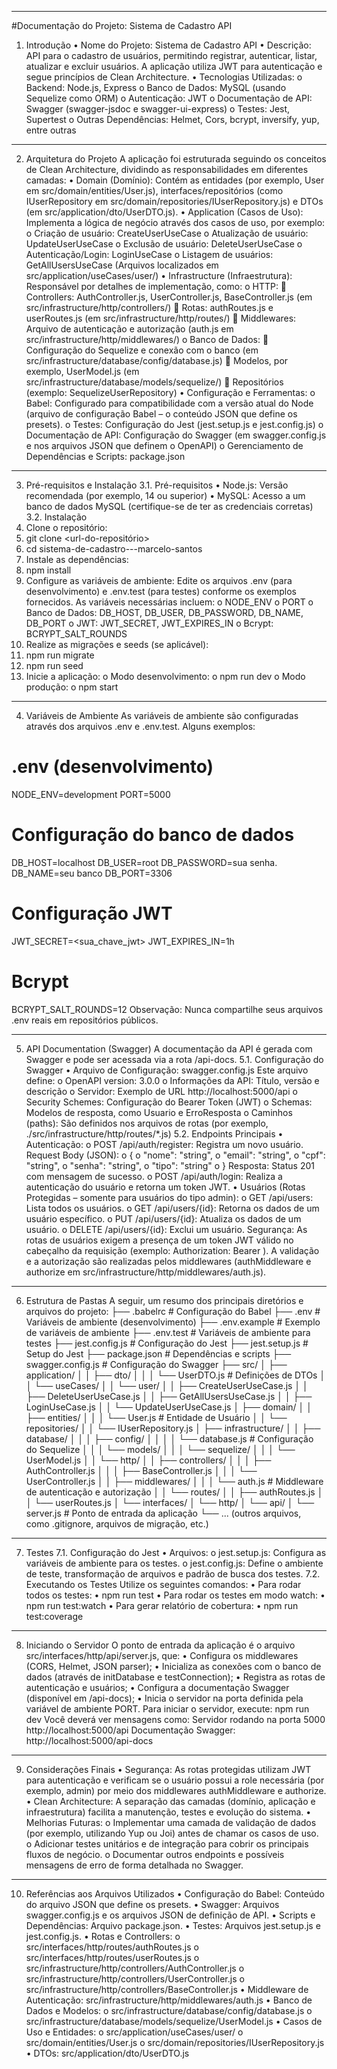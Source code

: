 ________________________________________
#Documentação do Projeto: Sistema de Cadastro API
1. Introdução
•	Nome do Projeto: Sistema de Cadastro API
•	Descrição:
API para o cadastro de usuários, permitindo registrar, autenticar, listar, atualizar e excluir usuários. A aplicação utiliza JWT para autenticação e segue princípios de Clean Architecture.
•	Tecnologias Utilizadas:
o	Backend: Node.js, Express
o	Banco de Dados: MySQL (usando Sequelize como ORM)
o	Autenticação: JWT
o	Documentação de API: Swagger (swagger-jsdoc e swagger-ui-express)
o	Testes: Jest, Supertest
o	Outras Dependências: Helmet, Cors, bcrypt, inversify, yup, entre outras
________________________________________
2. Arquitetura do Projeto
A aplicação foi estruturada seguindo os conceitos de Clean Architecture, dividindo as responsabilidades em diferentes camadas:
•	Domain (Domínio):
Contém as entidades (por exemplo, User em src/domain/entities/User.js), interfaces/repositórios (como IUserRepository em src/domain/repositories/IUserRepository.js) e DTOs (em src/application/dto/UserDTO.js).
•	Application (Casos de Uso):
Implementa a lógica de negócio através dos casos de uso, por exemplo:
o	Criação de usuário: CreateUserUseCase
o	Atualização de usuário: UpdateUserUseCase
o	Exclusão de usuário: DeleteUserUseCase
o	Autenticação/Login: LoginUseCase
o	Listagem de usuários: GetAllUsersUseCase
(Arquivos localizados em src/application/useCases/user/)
•	Infrastructure (Infraestrutura):
Responsável por detalhes de implementação, como:
o	HTTP: 
	Controllers: AuthController.js, UserController.js, BaseController.js (em src/infrastructure/http/controllers/)
	Rotas: authRoutes.js e userRoutes.js (em src/infrastructure/http/routes/)
	Middlewares: Arquivo de autenticação e autorização (auth.js em src/infrastructure/http/middlewares/)
o	Banco de Dados: 
	Configuração do Sequelize e conexão com o banco (em src/infrastructure/database/config/database.js)
	Modelos, por exemplo, UserModel.js (em src/infrastructure/database/models/sequelize/)
	Repositórios (exemplo: SequelizeUserRepository)
•	Configuração e Ferramentas:
o	Babel: Configurado para compatibilidade com a versão atual do Node (arquivo de configuração Babel – o conteúdo JSON que define os presets).
o	Testes: Configuração do Jest (jest.setup.js e jest.config.js)
o	Documentação de API: Configuração do Swagger (em swagger.config.js e nos arquivos JSON que definem o OpenAPI)
o	Gerenciamento de Dependências e Scripts: package.json
________________________________________
3. Pré-requisitos e Instalação
3.1. Pré-requisitos
•	Node.js: Versão recomendada (por exemplo, 14 ou superior)
•	MySQL: Acesso a um banco de dados MySQL (certifique-se de ter as credenciais corretas)
3.2. Instalação
1.	Clone o repositório:
2.	git clone <url-do-repositório>
3.	cd sistema-de-cadastro---marcelo-santos
4.	Instale as dependências:
5.	npm install
6.	Configure as variáveis de ambiente:
Edite os arquivos .env (para desenvolvimento) e .env.test (para testes) conforme os exemplos fornecidos. As variáveis necessárias incluem:
o	NODE_ENV
o	PORT
o	Banco de Dados: DB_HOST, DB_USER, DB_PASSWORD, DB_NAME, DB_PORT
o	JWT: JWT_SECRET, JWT_EXPIRES_IN
o	Bcrypt: BCRYPT_SALT_ROUNDS
7.	Realize as migrações e seeds (se aplicável):
8.	npm run migrate
9.	npm run seed
10.	Inicie a aplicação:
o	Modo desenvolvimento: 
o	npm run dev
o	Modo produção: 
o	npm start
________________________________________
4. Variáveis de Ambiente
As variáveis de ambiente são configuradas através dos arquivos .env e .env.test. Alguns exemplos:
# .env (desenvolvimento)
NODE_ENV=development
PORT=5000

# Configuração do banco de dados
DB_HOST=localhost
DB_USER=root
DB_PASSWORD=sua senha.
DB_NAME=seu banco
DB_PORT=3306

# Configuração JWT
JWT_SECRET=<sua_chave_jwt>
JWT_EXPIRES_IN=1h

# Bcrypt
BCRYPT_SALT_ROUNDS=12
Observação: Nunca compartilhe seus arquivos .env reais em repositórios públicos.
________________________________________
5. API Documentation (Swagger)
A documentação da API é gerada com Swagger e pode ser acessada via a rota /api-docs.
5.1. Configuração do Swagger
•	Arquivo de Configuração: swagger.config.js
Este arquivo define: 
o	OpenAPI version: 3.0.0
o	Informações da API: Título, versão e descrição
o	Servidor: Exemplo de URL http://localhost:5000/api
o	Security Schemes: Configuração do Bearer Token (JWT)
o	Schemas: Modelos de resposta, como Usuario e ErroResposta
o	Caminhos (paths): São definidos nos arquivos de rotas (por exemplo, ./src/infrastructure/http/routes/*.js)
5.2. Endpoints Principais
•	Autenticação:
o	POST /api/auth/register:
Registra um novo usuário.
Request Body (JSON):
o	{
o	  "nome": "string",
o	  "email": "string",
o	  "cpf": "string",
o	  "senha": "string",
o	  "tipo": "string"
o	}
Resposta: Status 201 com mensagem de sucesso.
o	POST /api/auth/login:
Realiza a autenticação do usuário e retorna um token JWT.
•	Usuários (Rotas Protegidas – somente para usuários do tipo admin):
o	GET /api/users: Lista todos os usuários.
o	GET /api/users/{id}: Retorna os dados de um usuário específico.
o	PUT /api/users/{id}: Atualiza os dados de um usuário.
o	DELETE /api/users/{id}: Exclui um usuário.
Segurança:
As rotas de usuários exigem a presença de um token JWT válido no cabeçalho da requisição (exemplo: Authorization: Bearer <token>). A validação e a autorização são realizadas pelos middlewares (authMiddleware e authorize em src/infrastructure/http/middlewares/auth.js).
________________________________________
6. Estrutura de Pastas
A seguir, um resumo dos principais diretórios e arquivos do projeto:
├── .babelrc                   # Configuração do Babel
├── .env                       # Variáveis de ambiente (desenvolvimento)
├── .env.example               # Exemplo de variáveis de ambiente
├── .env.test                  # Variáveis de ambiente para testes
├── jest.config.js             # Configuração do Jest
├── jest.setup.js              # Setup do Jest
├── package.json               # Dependências e scripts
├── swagger.config.js          # Configuração do Swagger
├── src/
│   ├── application/
│   │   ├── dto/
│   │   │   └── UserDTO.js     # Definições de DTOs
│   │   └── useCases/
│   │       └── user/
│   │           ├── CreateUserUseCase.js
│   │           ├── DeleteUserUseCase.js
│   │           ├── GetAllUsersUseCase.js
│   │           ├── LoginUseCase.js
│   │           └── UpdateUserUseCase.js
│   ├── domain/
│   │   ├── entities/
│   │   │   └── User.js        # Entidade de Usuário
│   │   └── repositories/
│   │       └── IUserRepository.js
│   ├── infrastructure/
│   │   ├── database/
│   │   │   ├── config/
│   │   │   │   └── database.js  # Configuração do Sequelize
│   │   │   └── models/
│   │   │       └── sequelize/
│   │   │           └── UserModel.js
│   │   └── http/
│   │       ├── controllers/
│   │       │   ├── AuthController.js
│   │       │   ├── BaseController.js
│   │       │   └── UserController.js
│   │       ├── middlewares/
│   │       │   └── auth.js        # Middleware de autenticação e autorização
│   │       └── routes/
│   │           ├── authRoutes.js
│   │           └── userRoutes.js
│   └── interfaces/
│       └── http/
│           └── api/
│               └── server.js    # Ponto de entrada da aplicação
└── ... (outros arquivos, como .gitignore, arquivos de migração, etc.)
________________________________________
7. Testes
7.1. Configuração do Jest
•	Arquivos: 
o	jest.setup.js: Configura as variáveis de ambiente para os testes.
o	jest.config.js: Define o ambiente de teste, transformação de arquivos e padrão de busca dos testes.
7.2. Executando os Testes
Utilize os seguintes comandos:
•	Para rodar todos os testes: 
•	npm run test
•	Para rodar os testes em modo watch: 
•	npm run test:watch
•	Para gerar relatório de cobertura: 
•	npm run test:coverage
________________________________________
8. Iniciando o Servidor
O ponto de entrada da aplicação é o arquivo src/interfaces/http/api/server.js, que:
•	Configura os middlewares (CORS, Helmet, JSON parser);
•	Inicializa as conexões com o banco de dados (através de initDatabase e testConnection);
•	Registra as rotas de autenticação e usuários;
•	Configura a documentação Swagger (disponível em /api-docs);
•	Inicia o servidor na porta definida pela variável de ambiente PORT.
Para iniciar o servidor, execute:
npm run dev
Você deverá ver mensagens como:
Servidor rodando na porta 5000
http://localhost:5000/api
Documentação Swagger: http://localhost:5000/api-docs
________________________________________
9. Considerações Finais
•	Segurança:
As rotas protegidas utilizam JWT para autenticação e verificam se o usuário possui a role necessária (por exemplo, admin) por meio dos middlewares authMiddleware e authorize.
•	Clean Architecture:
A separação das camadas (domínio, aplicação e infraestrutura) facilita a manutenção, testes e evolução do sistema.
•	Melhorias Futuras:
o	Implementar uma camada de validação de dados (por exemplo, utilizando Yup ou Joi) antes de chamar os casos de uso.
o	Adicionar testes unitários e de integração para cobrir os principais fluxos de negócio.
o	Documentar outros endpoints e possíveis mensagens de erro de forma detalhada no Swagger.
________________________________________
10. Referências aos Arquivos Utilizados
•	Configuração do Babel: Conteúdo do arquivo JSON que define os presets.
•	Swagger: Arquivos swagger.config.js e os arquivos JSON de definição de API.
•	Scripts e Dependências: Arquivo package.json.
•	Testes: Arquivos jest.setup.js e jest.config.js.
•	Rotas e Controllers: 
o	src/interfaces/http/routes/authRoutes.js
o	src/interfaces/http/routes/userRoutes.js
o	src/infrastructure/http/controllers/AuthController.js
o	src/infrastructure/http/controllers/UserController.js
o	src/infrastructure/http/controllers/BaseController.js
•	Middleware de Autenticação: src/infrastructure/http/middlewares/auth.js
•	Banco de Dados e Modelos: 
o	src/infrastructure/database/config/database.js
o	src/infrastructure/database/models/sequelize/UserModel.js
•	Casos de Uso e Entidades: 
o	src/application/useCases/user/
o	src/domain/entities/User.js
o	src/domain/repositories/IUserRepository.js
•	DTOs: src/application/dto/UserDTO.js
